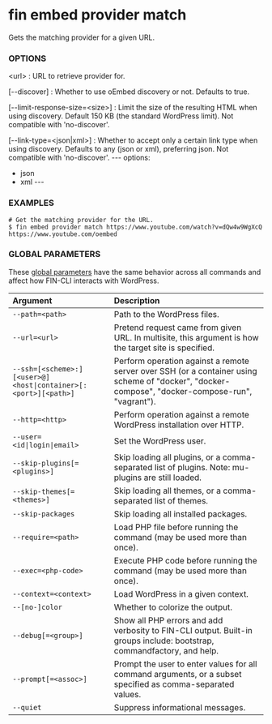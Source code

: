 # fin embed provider match

Gets the matching provider for a given URL.

### OPTIONS

&lt;url&gt;
: URL to retrieve provider for.

[\--discover]
: Whether to use oEmbed discovery or not. Defaults to true.

[\--limit-response-size=&lt;size&gt;]
: Limit the size of the resulting HTML when using discovery. Default 150 KB (the standard WordPress limit). Not compatible with 'no-discover'.

[\--link-type=&lt;json|xml&gt;]
: Whether to accept only a certain link type when using discovery. Defaults to any (json or xml), preferring json. Not compatible with 'no-discover'.
\---
options:
  - json
  - xml
\---

### EXAMPLES

    # Get the matching provider for the URL.
    $ fin embed provider match https://www.youtube.com/watch?v=dQw4w9WgXcQ
    https://www.youtube.com/oembed

### GLOBAL PARAMETERS

These [global parameters](https://make.wordpress.org/cli/handbook/config/) have the same behavior across all commands and affect how FIN-CLI interacts with WordPress.

| **Argument**    | **Description**              |
|:----------------|:-----------------------------|
| `--path=<path>` | Path to the WordPress files. |
| `--url=<url>` | Pretend request came from given URL. In multisite, this argument is how the target site is specified. |
| `--ssh=[<scheme>:][<user>@]<host\|container>[:<port>][<path>]` | Perform operation against a remote server over SSH (or a container using scheme of "docker", "docker-compose", "docker-compose-run", "vagrant"). |
| `--http=<http>` | Perform operation against a remote WordPress installation over HTTP. |
| `--user=<id\|login\|email>` | Set the WordPress user. |
| `--skip-plugins[=<plugins>]` | Skip loading all plugins, or a comma-separated list of plugins. Note: mu-plugins are still loaded. |
| `--skip-themes[=<themes>]` | Skip loading all themes, or a comma-separated list of themes. |
| `--skip-packages` | Skip loading all installed packages. |
| `--require=<path>` | Load PHP file before running the command (may be used more than once). |
| `--exec=<php-code>` | Execute PHP code before running the command (may be used more than once). |
| `--context=<context>` | Load WordPress in a given context. |
| `--[no-]color` | Whether to colorize the output. |
| `--debug[=<group>]` | Show all PHP errors and add verbosity to FIN-CLI output. Built-in groups include: bootstrap, commandfactory, and help. |
| `--prompt[=<assoc>]` | Prompt the user to enter values for all command arguments, or a subset specified as comma-separated values. |
| `--quiet` | Suppress informational messages. |
